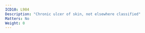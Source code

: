 ```yaml
---
ICD10: L984
Description: "Chronic ulcer of skin, not elsewhere classified"
Matters: No
Weight: 0
---
```


